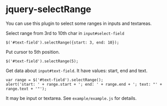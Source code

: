 jquery-selectRange
==================

You can use this plugin to select some ranges in inputs and textareas.

Select range from 3rd to 10th char in `input#select-field`
```
$('#text-field').selectRange({start: 3, end: 10});
```
Put cursor to 5th position.
```
$('#text-field').selectRange(5);
```
Get data about `input#text-field`. It have values: start, end and text.
```
var range = $('#text-field').selectRange();
alert('start: ' + range.start + '; end: ' + range.end + '; text: "' + range.text + '"');
```

It may be input or textarea. See `example/example.js` for details.